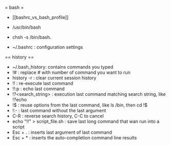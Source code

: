 = bash =

* [[bashrc_vs_bash_profile]]

* /usr/bin/bash
* chsh -s /bin/bash.
* ~/.bashrc : configuration settings

== history ==
* ~/.bash_history:  contains commands you typed
* !# : replace # with number of command you want to run
* history -r : clear current session history
* !! : re-execute last command
* !!:p : echo last command
* !?<search_string> : execution last command matching search string, like !?echo
* !$ : reuse options from the last command, like ls /bin, then cd !$
* !:- : last command without the last argument
* C-R : reverse search history, C-C to cancel
* echo "!!" > script_file.sh : save last long command that wan run into a script
* Esc + . : inserts last argument of last command
* Esc + * : inserts the auto-completion command line results

